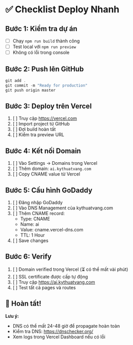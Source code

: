 # ✅ Checklist Deploy Nhanh

## Bước 1: Kiểm tra dự án
- [ ] Chạy `npm run build` thành công
- [ ] Test local với `npm run preview`
- [ ] Không có lỗi trong console

## Bước 2: Push lên GitHub
```powershell
git add .
git commit -m "Ready for production"
git push origin master
```

## Bước 3: Deploy trên Vercel
1. [ ] Truy cập https://vercel.com
2. [ ] Import project từ GitHub
3. [ ] Đợi build hoàn tất
4. [ ] Kiểm tra preview URL

## Bước 4: Kết nối Domain
1. [ ] Vào Settings → Domains trong Vercel
2. [ ] Thêm domain: `ai.kythuatvang.com`
3. [ ] Copy CNAME value từ Vercel

## Bước 5: Cấu hình GoDaddy
1. [ ] Đăng nhập GoDaddy
2. [ ] Vào DNS Management của kythuatvang.com
3. [ ] Thêm CNAME record:
   - Type: CNAME
   - Name: ai
   - Value: cname.vercel-dns.com
   - TTL: 1 Hour
4. [ ] Save changes

## Bước 6: Verify
1. [ ] Domain verified trong Vercel (⏳ có thể mất vài phút)
2. [ ] SSL certificate được cấp tự động
3. [ ] Truy cập https://ai.kythuatvang.com
4. [ ] Test tất cả pages và routes

## 🎉 Hoàn tất!

**Lưu ý:**
- DNS có thể mất 24-48 giờ để propagate hoàn toàn
- Kiểm tra DNS: https://dnschecker.org/
- Xem logs trong Vercel Dashboard nếu có lỗi
